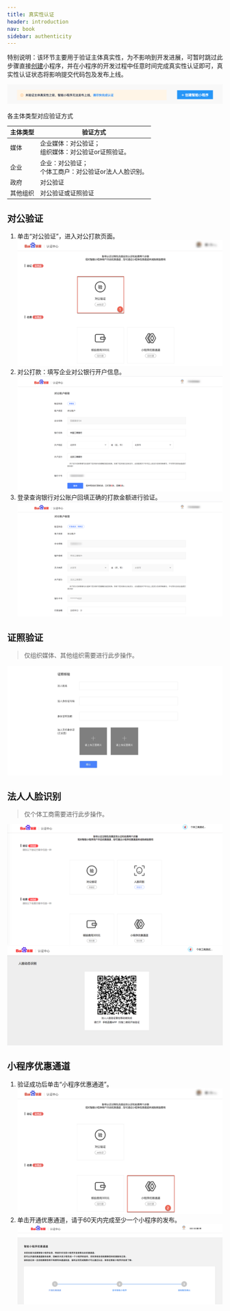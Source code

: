 ```yaml
---
title: 真实性认证
header: introduction
nav: book
sidebar: authenticity
---
```

特别说明：该环节主要用于验证主体真实性，为不影响到开发进展，可暂时跳过此步骤直接<a href="http://http://smartprogram.baidu.com/docs/introduction/register_consummate/#%E5%AE%8C%E5%96%84%E5%9F%BA%E6%9C%AC%E4%BF%A1%E6%81%AF/">创建</a>小程序，并在小程序的开发过程中任意时间完成真实性认证即可，真实性认证状态将影响提交代码包及发布上线。

![图片](../../img/introduction/register/1.7.png)

各主体类型对应验证方式

|主体类型|验证方式|
|---|---|
|媒体|企业媒体：对公验证；<br>组织媒体：对公验证or证照验证。|
|企业|企业：对公验证；<br>个体工商户：对公验证or法人人脸识别。|
|政府|对公验证|
|其他组织|对公验证或证照验证|


## 对公验证

1. 单击“对公验证”，进入对公打款页面。
![图片](../../img/introduction/register/p10.png)
2. 对公打款：填写企业对公银行开户信息。 
![图片](../../img/introduction/register/p11.png)
3. 登录查询银行对公账户回填正确的打款金额进行验证。   
![图片](../../img/introduction/register/p12.png)

## 证照验证

> 仅组织媒体、其他组织需要进行此步操作。

![图片](../../img/introduction/register/2.jpg)

## 法人人脸识别

> 仅个体工商需要进行此步操作。

![图片](../../img/introduction/register/111.png)
![图片](../../img/introduction/register/222.png)

## 小程序优惠通道

1. 验证成功后单击“小程序优惠通道”。
![图片](../../img/introduction/register/p13.png)
2. 单击开通优惠通道，请于60天内完成至少一个小程序的发布。
![图片](../../img/introduction/register/p14.png)


 




